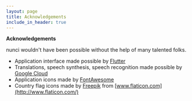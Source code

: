 ```yaml
---
layout: page
title: Acknowledgements
include_in_header: true
---
```


**Acknowledgements**

nunci wouldn't have been possible without the help of many talented folks.

* Application interface made possible by [Flutter](https://flutter.dev/)
* Translations, speech synthesis, speech recognition made possible by [Google Cloud](https://cloud.google.com/)
* Application icons made by [FontAwesome](https://fontawesome.com/)
* Country flag icons made by [Freepik](https://www.flaticon.com/authors/freepik) from [www.flaticon.com](http://www.flaticon.com/)